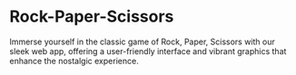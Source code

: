 # Rock-Paper-Scissors
Immerse yourself in the classic game of Rock, Paper, Scissors with our sleek web app, offering a user-friendly interface and vibrant graphics that enhance the nostalgic experience.
